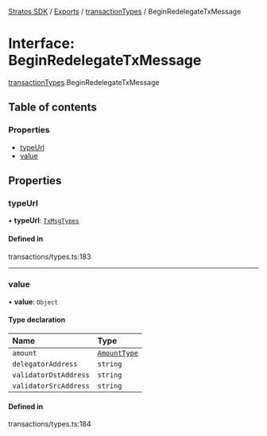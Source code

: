 [Stratos SDK](../README.md) / [Exports](../modules.md) / [transactionTypes](../modules/transactionTypes.md) / BeginRedelegateTxMessage

# Interface: BeginRedelegateTxMessage

[transactionTypes](../modules/transactionTypes.md).BeginRedelegateTxMessage

## Table of contents

### Properties

- [typeUrl](transactionTypes.BeginRedelegateTxMessage.md#typeurl)
- [value](transactionTypes.BeginRedelegateTxMessage.md#value)

## Properties

### typeUrl

• **typeUrl**: [`TxMsgTypes`](../enums/transactionTypes.TxMsgTypes.md)

#### Defined in

transactions/types.ts:183

___

### value

• **value**: `Object`

#### Type declaration

| Name | Type |
| :------ | :------ |
| `amount` | [`AmountType`](transactionTypes.AmountType.md) |
| `delegatorAddress` | `string` |
| `validatorDstAddress` | `string` |
| `validatorSrcAddress` | `string` |

#### Defined in

transactions/types.ts:184
